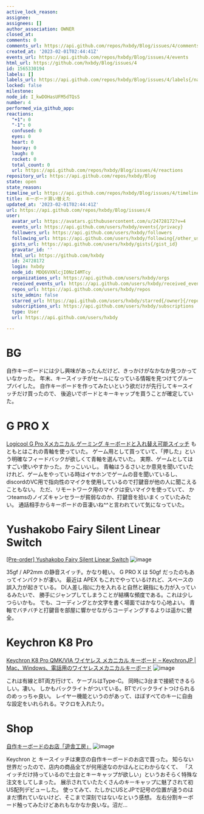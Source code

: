 ```yaml
---
active_lock_reason: 
assignee: 
assignees: []
author_association: OWNER
closed_at: 
comments: 0
comments_url: https://api.github.com/repos/hxbdy/Blog/issues/4/comments
created_at: '2023-02-01T02:44:41Z'
events_url: https://api.github.com/repos/hxbdy/Blog/issues/4/events
html_url: https://github.com/hxbdy/Blog/issues/4
id: 1565330194
labels: []
labels_url: https://api.github.com/repos/hxbdy/Blog/issues/4/labels{/name}
locked: false
milestone: 
node_id: I_kwDOHasUFM5dTQsS
number: 4
performed_via_github_app: 
reactions:
  "+1": 0
  "-1": 0
  confused: 0
  eyes: 0
  heart: 0
  hooray: 0
  laugh: 0
  rocket: 0
  total_count: 0
  url: https://api.github.com/repos/hxbdy/Blog/issues/4/reactions
repository_url: https://api.github.com/repos/hxbdy/Blog
state: open
state_reason: 
timeline_url: https://api.github.com/repos/hxbdy/Blog/issues/4/timeline
title: キーボード買い替えた
updated_at: '2023-02-01T02:44:41Z'
url: https://api.github.com/repos/hxbdy/Blog/issues/4
user:
  avatar_url: https://avatars.githubusercontent.com/u/24728172?v=4
  events_url: https://api.github.com/users/hxbdy/events{/privacy}
  followers_url: https://api.github.com/users/hxbdy/followers
  following_url: https://api.github.com/users/hxbdy/following{/other_user}
  gists_url: https://api.github.com/users/hxbdy/gists{/gist_id}
  gravatar_id: ''
  html_url: https://github.com/hxbdy
  id: 24728172
  login: hxbdy
  node_id: MDQ6VXNlcjI0NzI4MTcy
  organizations_url: https://api.github.com/users/hxbdy/orgs
  received_events_url: https://api.github.com/users/hxbdy/received_events
  repos_url: https://api.github.com/users/hxbdy/repos
  site_admin: false
  starred_url: https://api.github.com/users/hxbdy/starred{/owner}{/repo}
  subscriptions_url: https://api.github.com/users/hxbdy/subscriptions
  type: User
  url: https://api.github.com/users/hxbdy

---
```

# BG
自作キーボードには少し興味があったんだけど、きっかけがなかなか見つかっていなかった。
年末、キースイッチがセールになっている情報を見つけてグループバイした。
自作キーボードを作ってみたいという欲だけが先行してキースイッチだけ買ったので、
後追いでボードとキーキャップを買うことが確定していた。

# G PRO X
[Logicool G Pro Xメカニカル ゲーミング キーボードと入れ替え可能スイッチ](https://gaming.logicool.co.jp/ja-jp/products/gaming-keyboards/pro-x-gaming-keyboard.920-009242.html)
もともとはこれの青軸を使っていた。
ゲーム用として買っていて、「押した」という明確なフィードバックが欲しくて青軸を選んでいた。
実際、ゲームとしてはすごい使いやすかった。かっこいいし。
青軸はうるさいとか意見を聞いていたけれど、ゲームをやっている時はイヤホンでゲームの音を聞いているし、
discordのVC用で指向性のマイクを使用しているので打鍵音が他の人に聞こえることもない。
ただ、リモートワーク用のマイクは安いマイクを使っていて、
かつteamsのノイズキャンセラーが貧弱なのか、打鍵音を拾いまくっていたみたい。
通話相手からキーボードの音凄いね^^と言われていて気になっていた。

# Yushakobo Fairy Silent Linear Switch
[[Pre-order] Yushakobo Fairy Silent Linear Switch](https://shop.yushakobo.jp/products/5636)
![image](https://user-images.githubusercontent.com/24728172/215932506-794c14a1-707c-484c-a248-b6d615e459cc.png)

35gf / AP2mm の静音スイッチ。かなり軽い。
G PRO X は 50gf だったのもあってインパクトが凄い。
最近は APEX もこれでやっているけれど、スペースの誤入力が起きている。
D(人差し指)に力を入れると自然と親指にも力が入っているみたいで、
勝手にジャンプしてしまうことが結構な頻度である。これは少しつらいかも。
でも、コーディングとか文字を書く場面ではかなり心地よい。
青軸でバチバチと打鍵音を部屋に響かせながらコーディングするよりは遥かに健全。

# Keychron K8 Pro
[Keychron K8 Pro QMK/VIA ワイヤレス メカニカル キーボード – KeychronJP | Mac、Windows、電話用のワイヤレスメカニカルキーボード](https://keychron.jp/products/keychron-k8-pro-qmk-via-wireless-mechanical-keyboard?variant=41918199464107)
![image](https://user-images.githubusercontent.com/24728172/215932294-e51606b3-661f-47e7-9087-d794b971f05a.png)

これは有線とBT両方行けて、ケーブルはType-C。
同時に3台まで接続できるらしい。凄い。
しかもバックライトがついている。BTでバックライトつけられるのめっっちゃ良い。
レイヤー機能というのがあって、ほぼすべてのキーに自由な設定をいれられる。マクロを入れたり。

# Shop
[自作キーボードのお店「遊舎工房」](https://yushakobo.jp/shopinfo/)
![image](https://user-images.githubusercontent.com/24728172/215931466-969f150f-6032-4d4b-9779-ad830b56719d.png)

Keychron と キースイッチは東京の自作キーボードのお店で買った。
知らない世界だったので、店内の商品全てが何用途なのかほんとにわからなくて、
「スイッチだけ持っているので土台とキーキャップが欲しい」というおそらく特殊な注文をしてしまった。
展示されていたたくさんのキーキャップに魅了されて初US配列デビューした。
使ってみて、たしかにUSとJPで記号の位置が違うのはまだ慣れていないけど、そこまで深刻ではないなという感想。
左右分割キーボード触ってみたけどあれもなかなか良いな。沼だ...